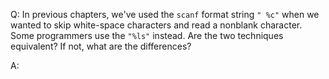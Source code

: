 Q: In previous chapters, we've used the `scanf` format string `" %c"` when we
wanted to skip white-space characters and read a nonblank character. Some
programmers use the `"%ls"` instead. Are the two techniques equivalent? If not,
what are the differences?

A:
